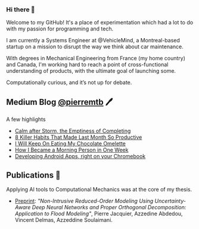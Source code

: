 ### Hi there 👋

Welcome to my GitHub! It's a place of experimentation which had a lot to do with my passion for programming and tech.

I am currently a Systems Engineer at @VehicleMind, a Montreal-based startup on a mission to disrupt the way we think about car maintenance.


With degrees in Mechanical Engineering from France (my home country) and Canada, I'm working hard to reach a point of cross-functional understanding of products, with the ultimate goal of launching some.

Computationally curious, and it’s not up for debate.

## Medium Blog [@pierremtb](https://medium.com/@pierremtb) 🖊
A few highlights
- [Calm after Storm, the Emptiness of Completing](https://byrslf.co/calm-after-storm-the-emptiness-of-completing-a6cc2c06e790)
- [8 Killer Habits That Made Last Month So Productive](https://medium.com/swlh/8-killer-habits-that-made-last-month-so-productive-cc4e6d64e1a4)
- [I Will Keep On Eating My Chocolate Omelette](https://byrslf.co/i-will-keep-on-eating-my-chocolate-omelette-64592ac7c16)
- [How I Became a Morning Person in One Week](https://byrslf.co/how-i-became-a-morning-person-in-one-week-ffe46d9e2e05)
- [Developing Android Apps, right on your Chromebook](https://android.jlelse.eu/developing-android-apps-right-on-your-chromebook-f3a00cb78e0e)

## Publications 📙
Applying AI tools to Computational Mechanics was at the core of my thesis.
- [Preprint](https://pierrejacquier.com/POD-UQNN/): _"Non-Intrusive Reduced-Order Modeling Using Uncertainty-Aware Deep Neural Networks and Proper Orthogonal Decomposition: Application to Flood Modeling"_, Pierre Jacquier, Azzedine Abdedou, Vincent Delmas, Azzeddine Soulaimani.
